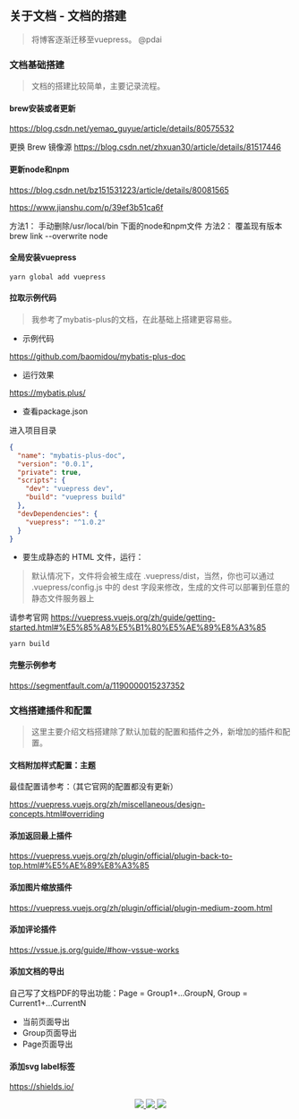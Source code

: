 ## 关于文档 - 文档的搭建

> 将博客逐渐迁移至vuepress。 @pdai

### 文档基础搭建
> 文档的搭建比较简单，主要记录流程。
#### brew安装或者更新

https://blog.csdn.net/yemao_guyue/article/details/80575532

更换 Brew 镜像源
https://blog.csdn.net/zhxuan30/article/details/81517446

#### 更新node和npm

https://blog.csdn.net/bz151531223/article/details/80081565

https://www.jianshu.com/p/39ef3b51ca6f

方法1： 手动删除/usr/local/bin 下面的node和npm文件 
方法2： 覆盖现有版本brew link --overwrite node

#### 全局安装vuepress

```shell
yarn global add vuepress
```

#### 拉取示例代码
> 我参考了mybatis-plus的文档，在此基础上搭建更容易些。

+ 示例代码

https://github.com/baomidou/mybatis-plus-doc

+ 运行效果

https://mybatis.plus/

+ 查看package.json

进入项目目录

```json
{
  "name": "mybatis-plus-doc",
  "version": "0.0.1",
  "private": true,
  "scripts": {
    "dev": "vuepress dev",
    "build": "vuepress build"
  },
  "devDependencies": {
    "vuepress": "^1.0.2"
  }
}
```

+ 要生成静态的 HTML 文件，运行：

> 默认情况下，文件将会被生成在 .vuepress/dist，当然，你也可以通过 .vuepress/config.js 中的 dest 字段来修改，生成的文件可以部署到任意的静态文件服务器上

请参考官网 https://vuepress.vuejs.org/zh/guide/getting-started.html#%E5%85%A8%E5%B1%80%E5%AE%89%E8%A3%85

```shell
yarn build 
```

#### 完整示例参考

https://segmentfault.com/a/1190000015237352


### 文档搭建插件和配置
> 这里主要介绍文档搭建除了默认加载的配置和插件之外，新增加的插件和配置。


#### 文档附加样式配置：主题

最佳配置请参考：（其它官网的配置都没有更新）

https://vuepress.vuejs.org/zh/miscellaneous/design-concepts.html#overriding

#### 添加返回最上插件

https://vuepress.vuejs.org/zh/plugin/official/plugin-back-to-top.html#%E5%AE%89%E8%A3%85

#### 添加图片缩放插件

https://vuepress.vuejs.org/zh/plugin/official/plugin-medium-zoom.html

#### 添加评论插件

https://vssue.js.org/guide/#how-vssue-works

#### 添加文档的导出

自己写了文档PDF的导出功能：Page = Group1+...GroupN, Group = Current1+...CurrentN
+ 当前页面导出
+ Group页面导出
+ Page页面导出

#### 添加svg label标签

https://shields.io/


<p align="center">
  <a href="https://travis-ci.com/realpdai/tech-arch-doc.svg?branch=master" target="_blank">
    <img src="https://travis-ci.com/realpdai/tech-arch-doc.svg?branch=master">
  </a>
  <a href="https://github.com/realpdai/tech-arch-doc/blob/master/LICENSE" target="_blank">
    <img src="https://img.shields.io/github/license/realpdai/tech-arch-doc">
  </a>
<a href="https://github.com/realpdai/tech-arch-doc" target="_blank">
    <img src="https://img.shields.io/badge/pdai-full%20stack-blue">
  </a>
  	
</p>